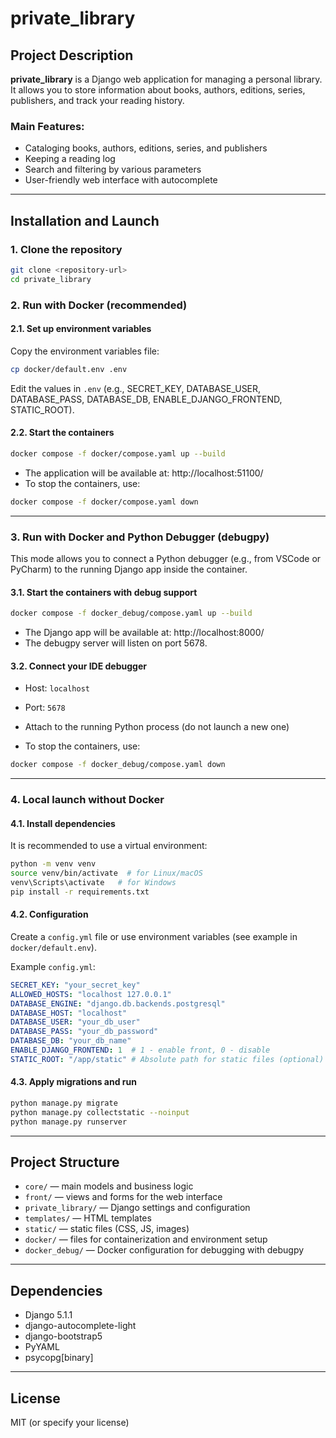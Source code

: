 # private_library

## Project Description

**private_library** is a Django web application for managing a personal library. It allows you to store information about books, authors, editions, series, publishers, and track your reading history.

### Main Features:
- Cataloging books, authors, editions, series, and publishers
- Keeping a reading log
- Search and filtering by various parameters
- User-friendly web interface with autocomplete

---

## Installation and Launch

### 1. Clone the repository
```bash
git clone <repository-url>
cd private_library
```

### 2. Run with Docker (recommended)

#### 2.1. Set up environment variables

Copy the environment variables file:
```bash
cp docker/default.env .env
```

Edit the values in `.env` (e.g., SECRET_KEY, DATABASE_USER, DATABASE_PASS, DATABASE_DB, ENABLE_DJANGO_FRONTEND, STATIC_ROOT).

#### 2.2. Start the containers
```bash
docker compose -f docker/compose.yaml up --build
```

- The application will be available at: http://localhost:51100/
- To stop the containers, use:
```bash
docker compose -f docker/compose.yaml down
```

---

### 3. Run with Docker and Python Debugger (debugpy)

This mode allows you to connect a Python debugger (e.g., from VSCode or PyCharm) to the running Django app inside the container.

#### 3.1. Start the containers with debug support
```bash
docker compose -f docker_debug/compose.yaml up --build
```

- The Django app will be available at: http://localhost:8000/
- The debugpy server will listen on port 5678.

#### 3.2. Connect your IDE debugger
- Host: `localhost`
- Port: `5678`
- Attach to the running Python process (do not launch a new one)

- To stop the containers, use:
```bash
docker compose -f docker_debug/compose.yaml down
```

---

### 4. Local launch without Docker

#### 4.1. Install dependencies

It is recommended to use a virtual environment:
```bash
python -m venv venv
source venv/bin/activate  # for Linux/macOS
venv\Scripts\activate   # for Windows
pip install -r requirements.txt
```

#### 4.2. Configuration

Create a `config.yml` file or use environment variables (see example in `docker/default.env`).

Example `config.yml`:
```yaml
SECRET_KEY: "your_secret_key"
ALLOWED_HOSTS: "localhost 127.0.0.1"
DATABASE_ENGINE: "django.db.backends.postgresql"
DATABASE_HOST: "localhost"
DATABASE_USER: "your_db_user"
DATABASE_PASS: "your_db_password"
DATABASE_DB: "your_db_name"
ENABLE_DJANGO_FRONTEND: 1  # 1 - enable front, 0 - disable
STATIC_ROOT: "/app/static" # Absolute path for static files (optional)
```

#### 4.3. Apply migrations and run
```bash
python manage.py migrate
python manage.py collectstatic --noinput
python manage.py runserver
```

---

## Project Structure
- `core/` — main models and business logic
- `front/` — views and forms for the web interface
- `private_library/` — Django settings and configuration
- `templates/` — HTML templates
- `static/` — static files (CSS, JS, images)
- `docker/` — files for containerization and environment setup
- `docker_debug/` — Docker configuration for debugging with debugpy

---

## Dependencies
- Django 5.1.1
- django-autocomplete-light
- django-bootstrap5
- PyYAML
- psycopg[binary]

---

## License

MIT (or specify your license)